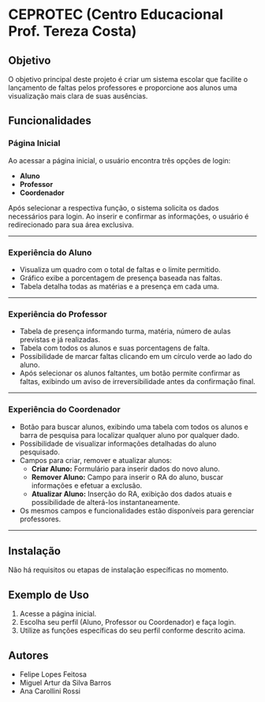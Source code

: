 # CEPROTEC (Centro Educacional Prof. Tereza Costa)

## Objetivo

O objetivo principal deste projeto é criar um sistema escolar que facilite o lançamento de faltas pelos professores e proporcione aos alunos uma visualização mais clara de suas ausências.

## Funcionalidades

### Página Inicial

Ao acessar a página inicial, o usuário encontra três opções de login:

- **Aluno**
- **Professor**
- **Coordenador**

Após selecionar a respectiva função, o sistema solicita os dados necessários para login. Ao inserir e confirmar as informações, o usuário é redirecionado para sua área exclusiva.

---

### Experiência do Aluno

- Visualiza um quadro com o total de faltas e o limite permitido.
- Gráfico exibe a porcentagem de presença baseada nas faltas.
- Tabela detalha todas as matérias e a presença em cada uma.

---

### Experiência do Professor

- Tabela de presença informando turma, matéria, número de aulas previstas e já realizadas.
- Tabela com todos os alunos e suas porcentagens de falta.
- Possibilidade de marcar faltas clicando em um círculo verde ao lado do aluno.
- Após selecionar os alunos faltantes, um botão permite confirmar as faltas, exibindo um aviso de irreversibilidade antes da confirmação final.

---

### Experiência do Coordenador

- Botão para buscar alunos, exibindo uma tabela com todos os alunos e barra de pesquisa para localizar qualquer aluno por qualquer dado.
- Possibilidade de visualizar informações detalhadas do aluno pesquisado.
- Campos para criar, remover e atualizar alunos:
  - **Criar Aluno:** Formulário para inserir dados do novo aluno.
  - **Remover Aluno:** Campo para inserir o RA do aluno, buscar informações e efetuar a exclusão.
  - **Atualizar Aluno:** Inserção do RA, exibição dos dados atuais e possibilidade de alterá-los instantaneamente.
- Os mesmos campos e funcionalidades estão disponíveis para gerenciar professores.

---

## Instalação

Não há requisitos ou etapas de instalação específicas no momento.

## Exemplo de Uso

1. Acesse a página inicial.
2. Escolha seu perfil (Aluno, Professor ou Coordenador) e faça login.
3. Utilize as funções específicas do seu perfil conforme descrito acima.

## Autores

- Felipe Lopes Feitosa
- Miguel Artur da Silva Barros
- Ana Carollini Rossi
